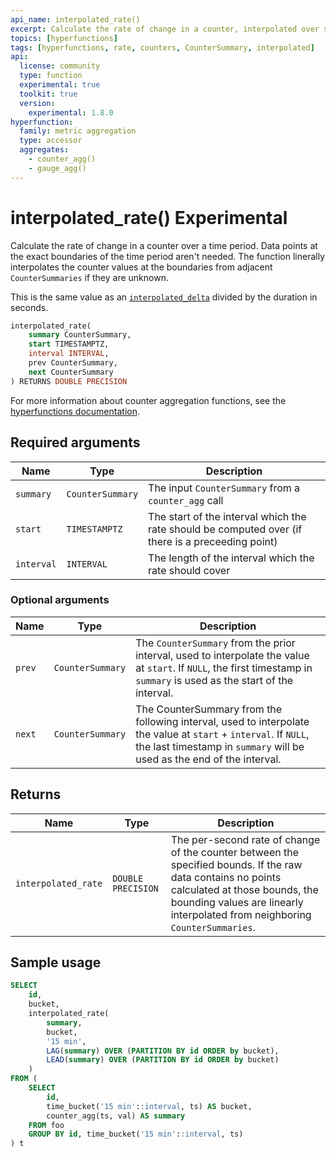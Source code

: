 ```yaml
---
api_name: interpolated_rate()
excerpt: Calculate the rate of change in a counter, interpolated over some time period
topics: [hyperfunctions]
tags: [hyperfunctions, rate, counters, CounterSummary, interpolated]
api:
  license: community
  type: function
  experimental: true
  toolkit: true
  version:
    experimental: 1.8.0
hyperfunction:
  family: metric aggregation
  type: accessor
  aggregates:
    - counter_agg()
    - gauge_agg()
---
```


# interpolated_rate() <tag type="toolkit" content="Toolkit" /><tag type="experimental-toolkit">Experimental</tag>

Calculate the rate of change in a counter over a time period. Data points at the exact
boundaries of the time period aren't needed. The function linerally interpolates the
counter values at the boundaries from adjacent `CounterSummaries` if they are unknown.

This is the same value as an
[`interpolated_delta`][interpolated_delta] divided by the duration in seconds.

```sql
interpolated_rate(
    summary CounterSummary,
    start TIMESTAMPTZ,
    interval INTERVAL,
    prev CounterSummary,
    next CounterSummary
) RETURNS DOUBLE PRECISION
```

For more information about counter aggregation functions, see the
[hyperfunctions documentation][hyperfunctions-counter-agg].

## Required arguments

|Name|Type|Description|
|-|-|-|
|`summary`|`CounterSummary`|The input `CounterSummary` from a `counter_agg` call|
|`start`|`TIMESTAMPTZ`|The start of the interval which the rate should be computed over (if there is a preceeding point)|
|`interval`|`INTERVAL`|The length of the interval which the rate should cover|

### Optional arguments

|Name|Type|Description|
|-|-|-|
|`prev`|`CounterSummary`|The `CounterSummary` from the prior interval, used to interpolate the value at `start`. If `NULL`, the first timestamp in `summary` is used as the start of the interval.|
|`next`|`CounterSummary`|The CounterSummary from the following interval, used to interpolate the value at `start` + `interval`. If `NULL`, the last timestamp in `summary` will be used as the end of the interval.|

## Returns

|Name|Type|Description|
|-|-|-|
|`interpolated_rate`|`DOUBLE PRECISION`|The per-second rate of change of the counter between the specified bounds. If the raw data contains no points calculated at those bounds, the bounding values are linearly interpolated from neighboring `CounterSummaries`.|

## Sample usage

```sql
SELECT
    id,
    bucket,
    interpolated_rate(
        summary,
        bucket,
        '15 min',
        LAG(summary) OVER (PARTITION BY id ORDER by bucket),
        LEAD(summary) OVER (PARTITION BY id ORDER by bucket)
    )
FROM (
    SELECT
        id,
        time_bucket('15 min'::interval, ts) AS bucket,
        counter_agg(ts, val) AS summary
    FROM foo
    GROUP BY id, time_bucket('15 min'::interval, ts)
) t
```

[interpolated_delta]: /api/:currentVersion:/hyperfunctions/counter_aggs/
[hyperfunctions-counter-agg]: /timescaledb/:currentVersion:/how-to-guides/hyperfunctions/counter-aggregation/
